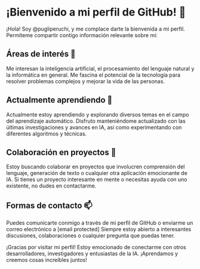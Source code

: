 # ¡Bienvenido a mi perfil de GitHub! 👋

¡Hola! Soy @pugliperuchi, y me complace darte la bienvenida a mi perfil. Permíteme compartir contigo información relevante sobre mí:

## Áreas de interés 👀
Me interesan la inteligencia artificial, el procesamiento del lenguaje natural y la informática en general. Me fascina el potencial de la tecnología para resolver problemas complejos y mejorar la vida de las personas.

## Actualmente aprendiendo 🌱
Actualmente estoy aprendiendo y explorando diversos temas en el campo del aprendizaje automático. Disfruto manteniéndome actualizado con las últimas investigaciones y avances en IA, así como experimentando con diferentes algoritmos y técnicas.

## Colaboración en proyectos 💞️
Estoy buscando colaborar en proyectos que involucren comprensión del lenguaje, generación de texto o cualquier otra aplicación emocionante de IA. Si tienes un proyecto interesante en mente o necesitas ayuda con uno existente, no dudes en contactarme.

## Formas de contacto 📫
Puedes comunicarte conmigo a través de mi perfil de GitHub o enviarme un correo electrónico a [email protected] Siempre estoy abierto a interesantes discusiones, colaboraciones o cualquier pregunta que puedas tener.

¡Gracias por visitar mi perfil! Estoy emocionado de conectarme con otros desarrolladores, investigadores y entusiastas de la IA. ¡Aprendamos y creemos cosas increíbles juntos!
